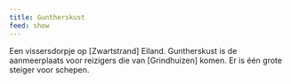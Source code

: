 ```yaml
---
title: Guntherskust
feed: show
---
```

Een vissersdorpje op [Zwartstrand] Eiland. Guntherskust is de aanmeerplaats voor reizigers die van [Grindhuizen] komen. Er is één grote steiger voor schepen.